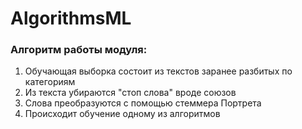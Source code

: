 ﻿# AlgorithmsML

### Алгоритм работы модуля:
1. Обучающая выборка состоит из текстов заранее разбитых по категориям
2. Из текста убираются "стоп слова" вроде союзов
3. Слова преобразуются с помощью стеммера Портрета
4. Происходит обучение одному из алгоритмов